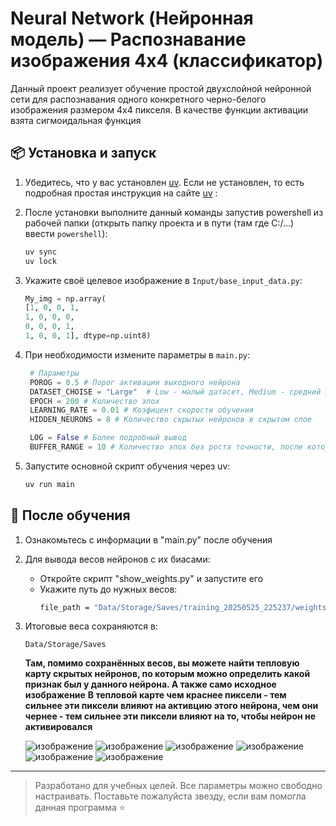 # Neural Network (Нейронная модель) — Распознавание изображения 4x4 (классификатор)

Данный проект реализует обучение простой двухслойной нейронной сети для распознавания одного конкретного черно-белого изображения размером 4x4 пикселя. В качестве функции активации взята сигмоидальная функция

## 📦 Установка и запуск

1. Убедитесь, что у вас установлен [uv](https://github.com/astral-sh/uv). Если не установлен, то есть подробная простая инструкция на сайте [uv](https://docs.astral.sh/uv/getting-started/installation/) :

2. После установки выполните данный команды запустив powershell из рабочей папки (открыть папку проекта и в пути (там где C:/...) ввести `powershell`):
    ```bash
    uv sync
    uv lock
    ```

3. Укажите своё целевое изображение в `Input/base_input_data.py`:
    ```python
    My_img = np.array(
   [1, 0, 0, 1,
    1, 0, 0, 0,
    0, 0, 0, 1,
    1, 0, 0, 1], dtype=np.uint8)
    ```

4. При необходимости измените параметры в `main.py`:
   ```python
    # Параметры
    POROG = 0.5 # Порог активации выходного нейрона
    DATASET_CHOISE = "Large"  # Low - малый датасет, Medium - средний датасет, Large - большой датасет
    EPOCH = 200 # Количество эпох
    LEARNING_RATE = 0.01 # Коэфицент скорости обучения
    HIDDEN_NEURONS = 8 # Количество скрытых нейронов в скрытом слое

    LOG = False # Более подробный вывод
    BUFFER_RANGE = 10 # Количество эпох без роста точности, после которого обучение заканчивается
    ```

5. Запустите основной скрипт обучения через uv:
    ```bash
    uv run main
    ```

## 🧠 После обучения

1. Ознакомьтесь с информации в "main.py" после обучения

2. Для вывода весов нейронов с их биасами:
    - Откройте скрипт "show_weights.py" и запустите его
    - Укажите путь до нужных весов:
        ```bash
        file_path = "Data/Storage/Saves/training_20250525_225237/weights/weights_final_20250525_225237.npz"
        ```
        
 3. Итоговые веса сохраняются в:
    ```
    Data/Storage/Saves
    ```
    **Там, помимо сохранённых весов, вы можете найти тепловую карту скрытых нейронов, по которым можно определить какой признак был у данного нейрона. А также само исходное изображение**
    **В тепловой карте чем краснее пиксели - тем сильнее эти пиксели влияют на активцию этого нейрона, чем они чернее - тем сильнее эти пиксели влияют на то, чтобы нейрон не активировался**


    ![изображение](https://github.com/user-attachments/assets/187ced4b-79af-48e6-888e-d08336ff457a)
    ![изображение](https://github.com/user-attachments/assets/10677779-c546-46f1-bfe6-130929a09c9a)
    ![изображение](https://github.com/user-attachments/assets/d8f503a2-5bc2-41a1-8953-c77a4ac6a429)
    ![изображение](https://github.com/user-attachments/assets/e67e7fd1-c50c-48ca-8e32-9d768e798139)
    ![изображение](https://github.com/user-attachments/assets/91094ebb-0c20-4b9b-a283-a82ff9c192c0)
    ![изображение](https://github.com/user-attachments/assets/003290cf-a9fe-4fb0-bf16-cabad40dacf5)









---

> Разработано для учебных целей. Все параметры можно свободно настраивать. Поставьте пожалуйста звезду, если вам помогла данная программа ⭐
